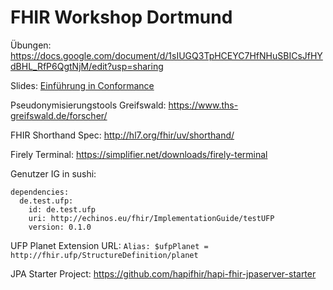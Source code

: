 # FHIR Workshop Dortmund

Übungen:
https://docs.google.com/document/d/1sIUGQ3TpHCEYC7HfNHuSBICsJfHYdBHL_RfP6QgtNjM/edit?usp=sharing

Slides:
[Einführung in Conformance](https://docs.google.com/presentation/d/121uEvRumPReL4uly_-BAQnIipzDzR3GvzQ6xhuhG3sw/edit?usp=sharing)

Pseudonymisierungstools Greifswald:
https://www.ths-greifswald.de/forscher/

FHIR Shorthand Spec:
http://hl7.org/fhir/uv/shorthand/

Firely Terminal:
https://simplifier.net/downloads/firely-terminal

Genutzer IG in sushi:
```
dependencies:
  de.test.ufp:
    id: de.test.ufp
    uri: http://echinos.eu/fhir/ImplementationGuide/testUFP
    version: 0.1.0
```
UFP Planet Extension URL:
`Alias: $ufpPlanet = http://fhir.ufp/StructureDefinition/planet`

JPA Starter Project:
https://github.com/hapifhir/hapi-fhir-jpaserver-starter
